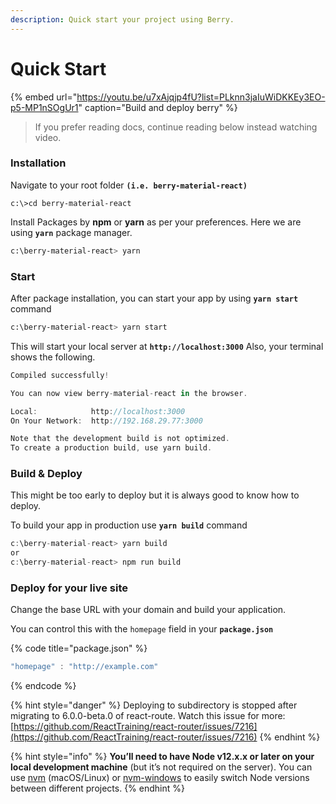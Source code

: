 ```yaml
---
description: Quick start your project using Berry.
---
```


# Quick Start

{% embed url="https://youtu.be/u7xAjqjp4fU?list=PLknn3jaIuWiDKKEy3EO-p5-MP1nSOgUr1" caption="Build and deploy berry" %}

> If you prefer reading docs, continue reading below instead watching video.

### Installation

Navigate to your root folder **`(i.e. berry-material-react)`**

```text
c:\>cd berry-material-react
```

Install Packages by **npm** or **yarn** as per your preferences. Here we are using **`yarn`** package manager.

```bash
c:\berry-material-react> yarn
```

### Start

After package installation, you can start your app by using **`yarn start`** command

```bash
c:\berry-material-react> yarn start
```

This will start your local server at **`http://localhost:3000`** Also, your terminal shows the following.

```javascript
Compiled successfully!

You can now view berry-material-react in the browser.

Local:            http://localhost:3000    
On Your Network:  http://192.168.29.77:3000

Note that the development build is not optimized.
To create a production build, use yarn build.
```

### Build & Deploy

This might be too early to deploy but it is always good to know how to deploy.

To build your app in production use **`yarn build`** command

```javascript
c:\berry-material-react> yarn build
or
c:\berry-material-react> npm run build
```

### Deploy for your live site

Change the base URL with your domain and build your application.

You can control this with the `homepage` field in your **`package.json`**

{% code title="package.json" %}
```javascript
"homepage" : "http://example.com"
```
{% endcode %}

{% hint style="danger" %}
Deploying to subdirectory is stopped after migrating to 6.0.0-beta.0 of react-route. Watch this issue for more: [https://github.com/ReactTraining/react-router/issues/7216](https://github.com/ReactTraining/react-router/issues/7216)
{% endhint %}

{% hint style="info" %}
**You’ll need to have Node v12.x.x or later on your local development machine** \(but it’s not required on the server\). You can use [nvm](https://github.com/creationix/nvm#installation) \(macOS/Linux\) or [nvm-windows](https://github.com/coreybutler/nvm-windows#node-version-manager-nvm-for-windows) to easily switch Node versions between different projects.
{% endhint %}

